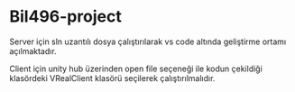 # Bil496-project

Server için sln uzantılı dosya çalıştırılarak vs code altında geliştirme ortamı açılmaktadır.

Client için  unity hub üzerinden open file seçeneği ile kodun çekildiği klasördeki VRealClient klasörü seçilerek çalıştırılmalıdır.
